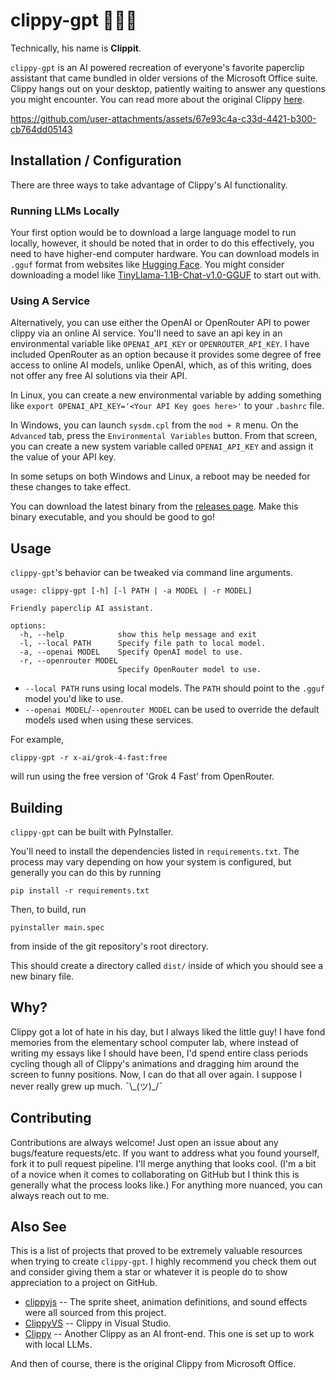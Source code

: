 # clippy-gpt 📎📎📎
Technically, his name is **Clippit**.

`clippy-gpt` is an AI powered recreation of everyone's favorite paperclip assistant that came bundled in older versions of the Microsoft Office suite. Clippy hangs out on your desktop, patiently waiting to answer any questions you might encounter. You can read more about the original Clippy [here](https://en.wikipedia.org/wiki/Office_Assistant).

https://github.com/user-attachments/assets/67e93c4a-c33d-4421-b300-cb764dd05143

## Installation / Configuration
There are three ways to take advantage of Clippy's AI functionality.

### Running LLMs Locally
Your first option would be to download a large language model to run locally, however, it should be noted that in order to do this effectively, you need to have higher-end computer hardware. You can download models in `.gguf` format from websites like [Hugging Face](https://huggingface.co/). You might consider downloading a model like [TinyLlama-1.1B-Chat-v1.0-GGUF](https://huggingface.co/TheBloke/TinyLlama-1.1B-Chat-v1.0-GGUF/resolve/main/tinyllama-1.1b-chat-v1.0.Q5_K_M.gguf) to start out with.

### Using A Service
Alternatively, you can use either the OpenAI or OpenRouter API to power clippy via an online AI service. You'll need to save an api key in an environmental variable like `OPENAI_API_KEY` or `OPENROUTER_API_KEY`. I have included OpenRouter as an option because it provides some degree of free access to online AI models, unlike OpenAI, which, as of this writing, does not offer any free AI solutions via their API.

In Linux, you can create a new environmental variable by adding something like `export OPENAI_API_KEY='<Your API Key goes here>'` to your `.bashrc` file.

In Windows, you can launch `sysdm.cpl` from the `mod + R` menu. On the `Advanced` tab, press the `Environmental Variables` button. From that screen, you can create a new system variable called `OPENAI_API_KEY` and assign it the value of your API key.

In some setups on both Windows and Linux, a reboot may be needed for these changes to take effect.

You can download the latest binary from the [releases page](https://github.com/joshuaDeal/clippy-gpt/releases). Make this binary executable, and you should be good to go!

## Usage
`clippy-gpt`'s behavior can be tweaked via command line arguments.

```
usage: clippy-gpt [-h] [-l PATH | -a MODEL | -r MODEL]

Friendly paperclip AI assistant.

options:
  -h, --help            show this help message and exit
  -l, --local PATH      Specify file path to local model.
  -a, --openai MODEL    Specify OpenAI model to use.
  -r, --openrouter MODEL
                        Specify OpenRouter model to use.
```

- `--local PATH` runs using local models. The `PATH` should point to the `.gguf` model you'd like to use.
- `--openai MODEL`/`--openrouter MODEL` can be used to override the default models used when using these services.

For example,
```
clippy-gpt -r x-ai/grok-4-fast:free
``` 
will run using the free version of 'Grok 4 Fast' from OpenRouter.

## Building
`clippy-gpt` can be built with PyInstaller.

You'll need to install the dependencies listed in `requirements.txt`. The process may vary depending on how your system is configured, but generally you can do this by running

```
pip install -r requirements.txt
```

Then, to build, run

```
pyinstaller main.spec
```

from inside of the git repository's root directory.

This should create a directory called `dist/` inside of which you should see a new binary file.

## Why?
Clippy got a lot of hate in his day, but I always liked the little guy! I have fond memories from the elementary school computer lab, where instead of writing my essays like I should have been, I'd spend entire class periods cycling though all of Clippy's animations and dragging him around the screen to funny positions. Now, I can do that all over again. I suppose I never really grew up much. ¯\\\_(ツ)\_/¯

## Contributing
Contributions are always welcome! Just open an issue about any bugs/feature requests/etc. If you want to address what you found yourself, fork it to pull request pipeline. I'll merge anything that looks cool. (I'm a bit of a novice when it comes to collaborating on GitHub but I think this is generally what the process looks like.) For anything more nuanced, you can always reach out to me.

## Also See
This is a list of projects that proved to be extremely valuable resources when trying to create `clippy-gpt`. I highly recommend you check them out and consider giving them a star or whatever it is people do to show appreciation to a project on GitHub.
- [clippyjs](https://github.com/pi0/clippyjs) -- The sprite sheet, animation definitions, and sound effects were all sourced from this project.
- [ClippyVS](https://github.com/tanathos/ClippyVS) -- Clippy in Visual Studio.
- [Clippy](https://github.com/felixrieseberg/clippy) -- Another Clippy as an AI front-end. This one is set up to work with local LLMs.

And then of course, there is the original Clippy from Microsoft Office.
